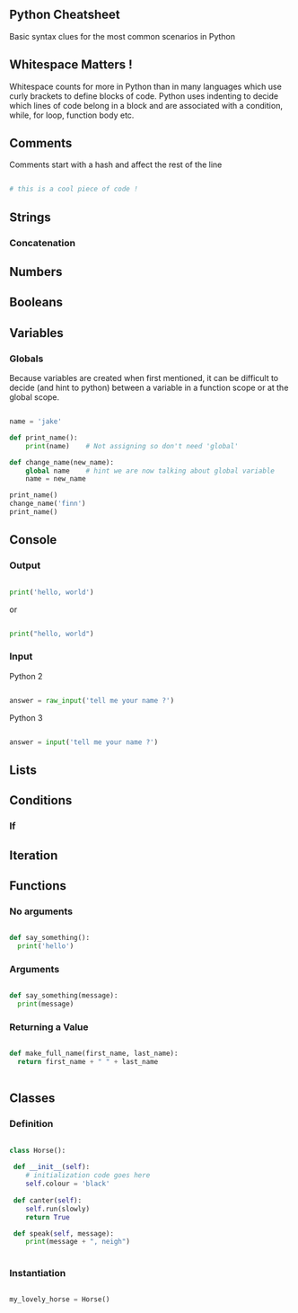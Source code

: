 ## Python Cheatsheet

Basic syntax clues for the most common scenarios in Python

## Whitespace Matters !

Whitespace counts for more in Python than in many languages which use curly brackets to define blocks of code. Python uses indenting to decide which lines of code belong in a block and are associated with a condition, while, for loop, function body etc. 


## Comments

Comments start with a hash and affect the rest of the line

```python

# this is a cool piece of code !

```

## Strings

### Concatenation

## Numbers

## Booleans


## Variables

### Globals

Because variables are created when first mentioned, it can be difficult to decide (and hint to python) between a variable in a function scope or at the global scope.

```python 

name = 'jake'

def print_name():
    print(name)    # Not assigning so don't need 'global'

def change_name(new_name):
    global name    # hint we are now talking about global variable
    name = new_name

print_name()
change_name('finn')
print_name()  

```

## Console 

### Output

```python

print('hello, world')

```

or 

```python

print("hello, world")

```

### Input

Python 2

```python

answer = raw_input('tell me your name ?')

```

Python 3

```python

answer = input('tell me your name ?')

```

## Lists

## Conditions

### If


## Iteration

## Functions

### No arguments

```python

def say_something():
  print('hello')

```

### Arguments

```python

def say_something(message):
  print(message)

```

### Returning a Value

```python

def make_full_name(first_name, last_name):
  return first_name + " " + last_name
  
```

## Classes

### Definition

```python

class Horse():
 
 def __init__(self):
    # initialization code goes here
    self.colour = 'black'
    
 def canter(self):
    self.run(slowly)
    return True

 def speak(self, message):
    print(message + ", neigh")
    
```

### Instantiation

```python

my_lovely_horse = Horse()

```

